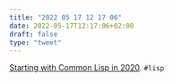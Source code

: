 ```yaml
---
title: "2022 05 17 12 17 06"
date: 2022-05-17T12:17:06+02:00
draft: false
type: "tweet"
---
```


[Starting with Common Lisp in 2020](https://dnaeon.github.io/starting-with-common-lisp-in-2020/). `#lisp`
